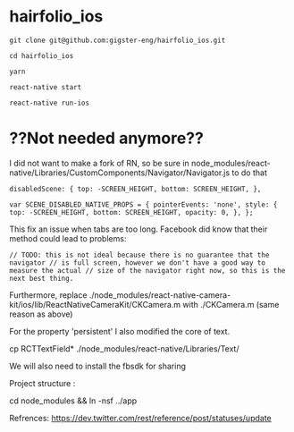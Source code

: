 # hairfolio_ios

```
git clone git@github.com:gigster-eng/hairfolio_ios.git

cd hairfolio_ios

yarn

react-native start

react-native run-ios
```










# ??Not needed anymore??

I did not want to make a fork of RN, so be sure in node_modules/react-native/Libraries/CustomComponents/Navigator/Navigator.js to do that


`disabledScene: {
  top: -SCREEN_HEIGHT,
  bottom: SCREEN_HEIGHT,
},`


`var SCENE_DISABLED_NATIVE_PROPS = {
  pointerEvents: 'none',
  style: {
    top: -SCREEN_HEIGHT,
    bottom: SCREEN_HEIGHT,
    opacity: 0,
  },
};`

This fix an issue when tabs are too long. Facebook did know that their method could lead to problems:

`// TODO: this is not ideal because there is no guarantee that the navigator
// is full screen, however we don't have a good way to measure the actual
// size of the navigator right now, so this is the next best thing.`

Furthermore, replace  ./node_modules/react-native-camera-kit/ios/lib/ReactNativeCameraKit/CKCamera.m with ./CKCamera.m (same reason as above)

For the property 'persistent' I also modified the core of text.

cp RCTTextField* ./node_modules/react-native/Libraries/Text/

We will also need to install the fbsdk for sharing


Project structure :

cd node_modules && ln -nsf ../app


Refrences:
https://dev.twitter.com/rest/reference/post/statuses/update
